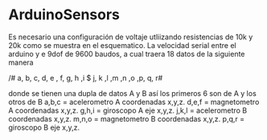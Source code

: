 # ArduinoSensors


  
Es necesario una configuración de voltaje utliizando resistencias de 10k y 20k como se muestra en el esquematico.
La velocidad serial entre el arduino y e 9dof de 9600 baudos, a cual traera 18 datos de la siguiente manera

  /# a, b, c, d, e , f, g, h ,i $
  j, k ,l ,m ,n ,o ,p, q, r#

donde se tienen una dupla de datos A y B así los primeros 6 son de A y los otros de B
a,b,c = acelerometro A coordenadas x,y,z.
d,e,f = magnetometro A coordenadas x,y,z.
g,h,i = giroscopo A eje x,y,z.
j,k,l = acelerometro B coordenadas x,y,z.
m,n,o = magnetometro B coordenadas x,y,z.
p,q,r = giroscopo B eje x,y,z.
